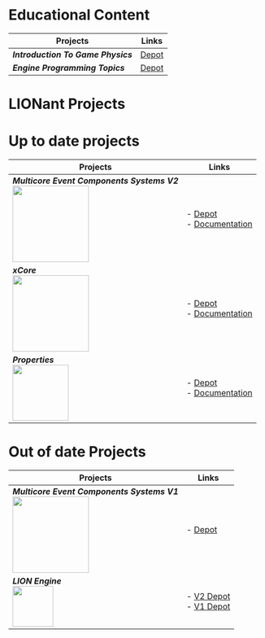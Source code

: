 # Educational Content

| Projects | Links |
| --- | --- |
| ***Introduction To Game Physics*** | [Depot](https://gitlab.com/LIONant/introductiontogamephysics) |
| ***Engine Programming Topics*** | [Depot](https://gitlab.com/LIONant/engine-programming-topics) |

# LIONant Projects

# Up to date projects
| Projects | Links |
| --- | --- |
| ***Multicore Event Components Systems V2*** <br> <img src="https://i.imgur.com/NwahbNn.jpg" align="left" width="150px" /> | - [Depot](https://github.com/LIONant-depot/MECS) <br> - [Documentation](MECS/ShareComponents.md) |
| ***xCore***                                 <br> <img src="https://i.imgur.com/thGy32h.jpg" align="left" width="150px"/>  | - [Depot](https://gitlab.com/LIONant/xcore)      <br> - [Documentation](MECS/ShareComponents.md) |
| ***Properties***                            <br> <img src="https://i.imgur.com/GfJb3sQ.jpg" align="left" width="110px"/>  | - [Depot](https://gitlab.com/LIONant/properties) <br> - [Documentation](https://gitlab.com/LIONant/properties/-/blob/master/docs/Documentation.md) |

# Out of date Projects

| Projects | Links |
| --- | --- |
| ***Multicore Event Components Systems V1*** <br> <img src="https://i.imgur.com/NwahbNn.jpg" align="left" width="150px" /> | - [Depot](https://gitlab.com/LIONant/MECS) |
| ***LION Engine***                           <br> <img src="https://assets.gitlab-static.net/uploads/-/system/project/avatar/1585334/LIONHeadV5.png?width=64" align="left" width="80px" />  | - [V2 Depot](https://gitlab.com/LIONant/LIONV2) <br> - [V1 Depot](https://gitlab.com/LIONant/LION) |
